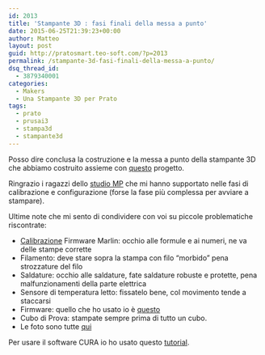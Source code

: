 ```yaml
---
id: 2013
title: 'Stampante 3D : fasi finali della messa a punto'
date: 2015-06-25T21:39:23+00:00
author: Matteo
layout: post
guid: http://pratosmart.teo-soft.com/?p=2013
permalink: /stampante-3d-fasi-finali-della-messa-a-punto/
dsq_thread_id:
  - 3879340001
categories:
  - Makers
  - Una Stampante 3D per Prato
tags:
  - prato
  - prusai3
  - stampa3d
  - stampante3d
---
```

Posso dire conclusa la costruzione e la messa a punto della stampante 3D che abbiamo costruito assieme con <a href="http://pratosmart.teo-soft.com/una-stampante-3d-per-prato/" target="_blank">questo</a> progetto.

Ringrazio i ragazzi dello <a href="http://www.studiomparch.com/fisso/index.html" target="_blank">studio MP</a> che mi hanno supportato nelle fasi di calibrazione e configurazione (forse la fase più complessa per avviare a stampare).

Ultime note che mi sento di condividere con voi su piccole problematiche riscontrate:

  * <a href="http://pratosmart.teo-soft.com/stampa-3d-per-bischeri-configurazione-e-calibrazione/" target="_blank">Calibrazione</a> Firmware Marlin: occhio alle formule e ai numeri, ne va delle stampe corrette
  * Filamento: deve stare sopra la stampa con filo &#8220;morbido&#8221; pena strozzature del filo
  * Saldature: occhio alle saldature, fate saldature robuste e protette, pena malfunzionamenti della parte elettrica
  * Sensore di temperatura letto: fissatelo bene, col movimento tende a staccarsi
  * Firmware: quello che ho usato io è <a href="https://github.com/TeoSoft80/MarlinMyPrusaI3" target="_blank">questo</a>
  * Cubo di Prova: stampate sempre prima di tutto un cubo.
  * Le foto sono tutte <a href="https://www.flickr.com/photos/125814874@N05/sets/72157647321268121" target="_blank">qui</a>

Per usare il software CURA io ho usato questo <a href="http://www.stampa3d-forum.it/guida-a-cura-lo-slicer-di-ultimaker/" target="_blank">tutorial</a>.

&nbsp;